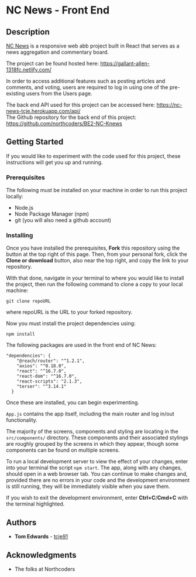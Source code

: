 # NC News - Front End

## Description

[NC News](https://gallant-allen-1318fc.netlify.com/) is a responsive web abb project built in React that serves as a news aggregation and commentary board.

The project can be found hosted here: https://gallant-allen-1318fc.netlify.com/

In order to access additional features such as posting articles and comments, and voting, users are required to log in using one of the pre-existing users from the Users page.

The back end API used for this project can be accessed here: https://nc-news-tcje.herokuapp.com/api/  
The Github repository for the back end of this project: https://github.com/northcoders/BE2-NC-Knews

## Getting Started

If you would like to experiment with the code used for this project, these instructions will get you up and running.

### Prerequisites

The following must be installed on your machine in order to run this project locally:

* Node.js
* Node Package Manager (npm)
* git (you will also need a github account)

### Installing

Once you have installed the prerequisites, **Fork** this repository using the button at the top right of this page. Then, from your personal fork, click the **Clone or download** button, also near the top right, and copy the link to your repository.

With that done, navigate in your terminal to where you would like to install the project, then run the following command to clone a copy to your local machine:

```
git clone repoURL
```
where repoURL is the URL to your forked repository.  

Now you must install the project dependencies using:
```
npm install
```
The following packages are used in the front end of NC News:

```
"dependencies": {
    "@reach/router": "^1.2.1",
    "axios": "^0.18.0",
    "react": "^16.7.0",
    "react-dom": "^16.7.0",
    "react-scripts": "2.1.3",
    "terser": "^3.14.1"
  }
```
Once these are installed, you can begin experimenting.

```App.js``` contains the app itself, including the main router and log in/out functionality.

The majority of the screens, components and styling are locating in the ```src/components/``` directory. These components and their associated stylings are roughly grouped by the screens in which they appear, though some components can be found on multiple screens.

To run a local development server to view the effect of your changes, enter into your terminal the script ```npm start```. The app, along with any changes, should open in a web browser tab. You can continue to make changes and, provided there are no errors in your code and the development environment is still running, they will be immediately visible when you save them.

If you wish to exit the development environment, enter **Ctrl+C**/**Cmd+C** with the terminal highlighted.

## Authors

- **Tom Edwards** - [tcje91](https://github.com/tcje91)

## Acknowledgments

* The folks at Northcoders